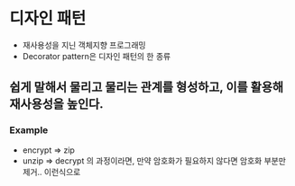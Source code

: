 # 디자인 패턴
- 재사용성을 지닌 객체지향 프로그래밍
- Decorator pattern은 디자인 패턴의 한 종류
## 쉽게 말해서 물리고 물리는 관계를 형성하고, 이를 활용해 재사용성을 높인다.
### Example
- encrypt => zip
- unzip => decrypt 의 과정이라면, 만약 암호화가 필요하지 않다면 암호화 부분만 제거.. 이런식으로